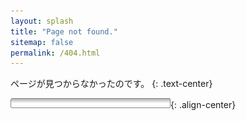 ```yaml
---
layout: splash
title: "Page not found."
sitemap: false
permalink: /404.html
---
```

ページが見つからなかったのです。
{: .text-center}

![now loading pink](/images/loading-bar-pink.gif){: .align-center}
